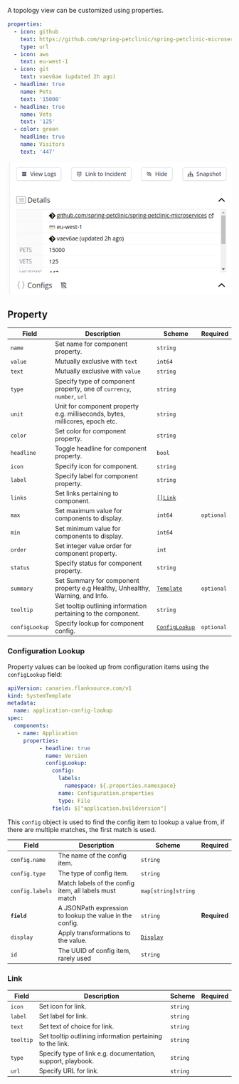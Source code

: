 A topology view can be customized using properties.

```yaml
properties:
  - icon: github
    text: https://github.com/spring-petclinic/spring-petclinic-microservices
    type: url
  - icon: aws
    text: eu-west-1
  - icon: git
    text: vaev6ae (updated 2h ago)
  - headline: true
    name: Pets
    text: '15000'
  - headline: true
    name: Vets
    text: '125'
  - color: green
    headline: true
    name: Visitors
    text: '447'
```

![Properties Displayed](../images/properties-in-mission-control.png)

## Property

| Field            | Description                                                  | Scheme                                  | Required   |
| ---------------- | ------------------------------------------------------------ | --------------------------------------- | ---------- |
| `name`           | Set name for component property.                             | `string`                                |            |
| `value`          | Mutually exclusive with `text`                             | `int64`                                 |            |
| `text`           | Mutually exclusive with `value` | `string`                                |            |
| `type`           | Specify type of component property, one of `currency`, `number`, `url` | `string`                                |            |
| `unit`           | Unit for component property e.g. milliseconds, bytes, millicores, epoch etc. | `string`                                |            |
| `color`          | Set color for component property.                            | `string`                                |            |
| `headline`       | Toggle headline for component property.                      | `bool`                                  |            |
| `icon`           | Specify icon for component.                                  | `string`                                |            |
| `label`          | Specify label for component property.                        | `string`                                |            |
| `links`          | Set links pertaining to component.                           | [`[]Link`](#link)                       |            |
| `max`            | Set maximum value for components to display.                 | `int64`                                 | `optional` |
| `min`            | Set minimum value for components to display.                 | `int64`                                 |            |
| `order`          | Set integer value order for component property.              | `int`                                   |            |
| `status`         | Specify status for component property.                       | `string`                                |            |
| `summary`        | Set Summary for component property e.g Healthy, Unhealthy, Warning, and Info. | [`Template`](../concepts/templating.md) | `optional` |
| `tooltip`        | Set tooltip outlining information pertaining to the component. | `string`                                |            |
| `configLookup`   | Specify lookup for component config.                         | [`ConfigLookup`](#configlookup)         | `optional` |

### Configuration Lookup

Property values can be looked up from configuration items using the `configLookup` field:

```yaml title="config-lookup.yaml"
apiVersion: canaries.flanksource.com/v1
kind: SystemTemplate
metadata:
  name: application-config-lookup
spec:
  components:
   - name: Application
     properties:
          - headline: true
            name: Version
            configLookup:
              config:
                labels:
                  namespace: ${.properties.namespace}
                name: Configuration.properties
                type: File
              field: $["application.buildversion"]

```

This `config` object is used to find the config item to lookup a value from, if there are multiple matches, the first match is used.

| Field     | Description                                              | Scheme                         | Required |
| --------- | -------------------------------------------------------- | ------------------------------ | -------- |
| `config.name`      | The name of the config item.      | `string`            |              |
| `config.type`      | The type of config item.              | `string`            |  |
| `config.labels`      | Match labels of the config item, all labels must match              | `map[string]string` |  |
| **`field`** | A JSONPath expression to lookup the value in the config. | `string`                       | **Required** |
| `display` | Apply transformations to the value.                      | [`Display`](../concepts/templating.md)          |          |
| `id`      | The UUID of config item, rarely used                       | `string`                       |          |

### Link

| Field     | Description                                                 | Scheme   | Required |
| --------- | ----------------------------------------------------------- | -------- | -------- |
| `icon`    | Set icon for link.                                          | `string` |          |
| `label`   | Set label for link.                                         | `string` |          |
| `text`    | Set text of choice for link.                                | `string` |          |
| `tooltip` | Set tooltip outlining information pertaining to the link.   | `string` |          |
| `type`    | Specify type of link e.g. documentation, support, playbook. | `string` |          |
| `url`     | Specify URL for link.                                       | `string` |          |
